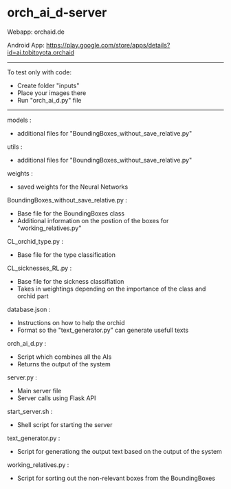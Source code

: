 # orch_ai_d-server

Webapp: orchaid.de

Android App: https://play.google.com/store/apps/details?id=ai.tobitoyota.orchaid

-----------------

To test only with code:
  - Create folder "inputs"
  - Place your images there
  - Run "orch_ai_d.py" file

-----------------


models : 
  - additional files for "BoundingBoxes_without_save_relative.py"

utils :
  - additional files for "BoundingBoxes_without_save_relative.py"

weights :
  - saved weights for the Neural Networks

BoundingBoxes_without_save_relative.py :
  - Base file for the BoundingBoxes class
  - Additional information on the postion of the boxes for "working_relatives.py"

CL_orchid_type.py :
  - Base file for the type classification

CL_sicknesses_RL.py :
  - Base file for the sickness classifiation
  - Takes in weightings depending on the importance of the class and orchid part

database.json :
  - Instructions on how to help the orchid
  - Format so the "text_generator.py" can generate usefull texts

orch_ai_d.py :
  - Script which combines all the AIs
  - Returns the output of the system 

server.py :
  - Main server file
  - Server calls using Flask API

start_server.sh :
  - Shell script for starting the server

text_generator.py :
  - Script for generationg the output text based on the output of the system

working_relatives.py :
  - Script for sorting out the non-relevant boxes from the BoundingBoxes

